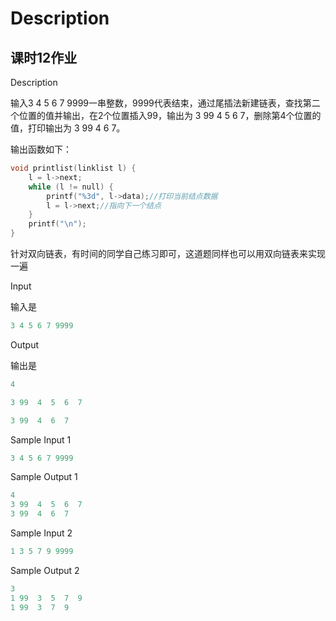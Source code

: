 # Description

## 课时12作业

Description

输入3 4 5 6 7 9999一串整数，9999代表结束，通过尾插法新建链表，查找第二个位置的值并输出，在2个位置插入99，输出为  3 99  4  5  6  7，删除第4个位置的值，打印输出为  3 99  4  6  7。

输出函数如下：

```cpp
void printlist(linklist l) {
    l = l->next;
    while (l != null) {
        printf("%3d", l->data);//打印当前结点数据
        l = l->next;//指向下一个结点
    }
    printf("\n");
}
```

针对双向链表，有时间的同学自己练习即可，这道题同样也可以用双向链表来实现一遍

Input

输入是

```cpp
3 4 5 6 7 9999
```

Output

输出是

```cpp
4

3 99  4  5  6  7

3 99  4  6  7
```

Sample Input 1

```cpp
3 4 5 6 7 9999
```

Sample Output 1

```cpp
4
3 99  4  5  6  7
3 99  4  6  7
```

Sample Input 2

```cpp
1 3 5 7 9 9999
```

Sample Output 2

```cpp
3
1 99  3  5  7  9
1 99  3  7  9
```